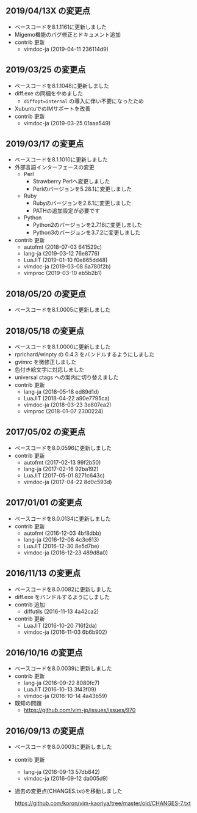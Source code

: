 ## 2019/04/13X の変更点

*   ベースコードを8.1.1161に更新しました
*   Migemo機能のバグ修正とドキュメント追加
*   contrib 更新
    *   vimdoc-ja (2019-04-11 236114d9)

## 2019/03/25 の変更点

*   ベースコードを8.1.1048に更新しました
*   diff.exe の同梱をやめました
    *   `diffopt=internal` の導入に伴い不要になったため
*   XubuntuでのIMサポートを改善
*   contrib 更新
    *   vimdoc-ja (2019-03-25 01aaa549)

## 2019/03/17 の変更点

*   ベースコードを8.1.1010に更新しました
*   外部言語インターフェースの変更
    *   Perl
        *   Strawberry Perlへ変更しました
        *   Perlのバージョンを5.28.1に変更しました
    *   Ruby
        *   Rubyのバージョンを2.6.1に変更しました
        *   PATHの追加設定が必要です
    *   Python
        *   Python2のバージョンを2.7.16に変更しました
        *   Python3のバージョンを3.7.2に変更しました
*   contrib 更新
    *   autofmt (2018-07-03 641529c)
    *   lang-ja (2019-03-12 76e8776)
    *   LuaJIT (2019-01-10 f0e865dd48)
    *   vimdoc-ja (2019-03-08 6a780f2b)
    *   vimproc (2019-03-10 eb5b2b1)

## 2018/05/20 の変更点

*   ベースコードを8.1.0005に更新しました

## 2018/05/18 の変更点

*   ベースコードを8.1.0000に更新しました
*   rprichard/winpty の 0.4.3 をバンドルするようにしました
*   gvimrc を微修正しました
*   色付き絵文字に対応しました
*   universal ctags への案内に切り替えました
*   contrib 更新
    *   lang-ja (2018-05-18 ed89d1d)
    *   LuaJIT (2018-04-22 a90e7795ca)
    *   vimdoc-ja (2018-03-23 3e807ea2)
    *   vimproc (2018-01-07 2300224)

## 2017/05/02 の変更点

*   ベースコードを8.0.0596に更新しました
*   contrib 更新
    *   autofmt (2017-02-13 99f2b50)
    *   lang-ja (2017-02-16 92ba192)
    *   LuaJIT (2017-05-01 8271c643c)
    *   vimdoc-ja (2017-04-22 8d0c593d)

## 2017/01/01 の変更点

*   ベースコードを8.0.0134に更新しました
*   contrib 更新
    *   autofmt (2016-12-03 4bf8dbb)
    *   lang-ja (2016-12-08 4c3c613)
    *   LuaJIT (2016-12-30 8e5d7be)
    *   vimdoc-ja (2016-12-23 489d8a0)

## 2016/11/13 の変更点

*   ベースコードを8.0.0082に更新しました
*   diff.exe をバンドルするようにしました
*   contrib 追加
    *   diffutils (2016-11-13 4a42ca2)
*   contrib 更新
    *   LuaJIT (2016-10-20 716f2da)
    *   vimdoc-ja (2016-11-03 6b6b902)

## 2016/10/16 の変更点

*   ベースコードを8.0.0039に更新しました
*   contrib 更新
    *   lang-ja (2016-09-22 8080fc7)
    *   LuaJIT (2016-10-13 3f43f09)
    *   vimdoc-ja (2016-10-14 4a43b59)
*   既知の問題
    *   https://github.com/vim-jp/issues/issues/970

## 2016/09/13 の変更点

*   ベースコードを8.0.0003に更新しました
*   contrib 更新
    *   lang-ja (2016-09-13 57db842)
    *   vimdoc-ja (2016-09-12 da005d9)
*   過去の変更点(CHANGES.txt)を移動しました

    <https://github.com/koron/vim-kaoriya/tree/master/old/CHANGES-7.txt>
